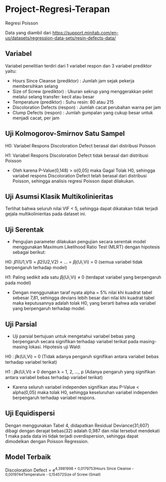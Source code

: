 # Project-Regresi-Terapan
Regresi Poisson

Data yang diambil dari https://support.minitab.com/en-us/datasets/regression-data-sets/resin-defects-data/

## Variabel
Variabel penelitian terdiri dari 1 variabel respon dan 3 variabel prediktor yaitu: 
- Hours Since Cleanse (prediktor)	: Jumlah jam sejak pekerja membersihkan selang
- Size of Screw (prediktor)		: Ukuran sekrup yang menggerakkan pelet melalui selang transfer: kecil atau besar	
- Temperature (prediktor)		: Suhu resin: 80 atau 215
- Discoloration Defects (respon)	: Jumlah cacat perubahan warna per jam
- Clump Defects (respon)		: Jumlah gumpalan yang cukup besar untuk menjadi cacat, per jam

## Uji Kolmogorov-Smirnov Satu Sampel
H0: Variabel Respons Discoloration Defect berasal dari distribusi Poisson

H1: Variabel Respons Discoloration Defect tidak berasal dari distribusi Poisson
- Oleh karena P-Value(0,148) > α(0,05) maka Gagal Tolak H0, sehingga variabel respons Discoloration Defect telah berasal dari distribusi Poisson, sehingga analisis regresi Poisson dapat dilakukan.

## Uji Asumsi Klasik Multikolinieritas
Terlihat bahwa seluruh nilai VIF < 5, sehingga dapat dikatakan tidak terjadi gejala multikolinieritas pada dataset ini.

## Uji Serentak

- Pengujian parameter dilakukan pengujian secara serentak model menggunakan Maximum Likelihood Ratio Test (MLRT) dengan hipotesis sebagai berikut:

H0:  𝛽1(U1,V1) = 𝛽2(U2,V2) = … = 𝛽j(Ui,Vi) = 0 (semua variabel tidak berpengaruh terhadap model)

H1: Paling sedikit ada satu 𝛽j(Ui,Vi) ≠ 0 (terdapat variabel yang berpengaruh pada model)
- Dengan menggunakan taraf nyata alpha = 5% nilai khi kuadrat tabel sebesar 7,81, sehingga devians lebih besar dari nilai khi kuadrat tabel maka keputusannya adalah tolak H0, yang berarti bahwa ada variabel yang berpengaruh terhadap model.

## Uji Parsial
- Uji parsial bertujuan untuk mengetahui variabel bebas yang berpengaruh secara signifikan terhadap variabel terikat pada masing-masing lokasi. Hipotesis uji Wald:

H0 : 𝛽k(Ui,Vi) = 0 (Tidak adanya pengaruh signifikan antara variabel bebas terhadap variabel terikat)

H1 : 𝛽k(Ui,Vi) ≠ 0 dengan k = 1, 2, …, p (Adanya pengaruh yang signifikan antara variabel bebas terhadap variabel terikat)

- Karena seluruh variabel independen signifikan atau P-Value < alpha(0,05) maka tolak H0, sehingga keseluruhan variabel independen berpengaruh terhadap variabel respons.

## Uji Equidispersi
Dengan menggunakan Tabel 4, didapatkan Residual Deviance(31,607) dibagi dengan derajat bebas(32) adalah 0,987 dan nilai tersebut mendekati 1 maka pada data ini tidak terjadi overdispersion, sehingga dapat dimodelkan dengan Poisson Regression.

## Model Terbaik
Discoloration Defect = e<sup>4,3981998 + 0,0179753Hours Since Cleanse - 0,0019744Temperature - 0,154572Size of Screw (Small)</sup>
